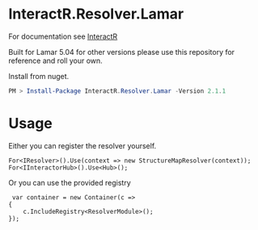 # InteractR.Resolver.Lamar
For documentation see [InteractR](https://github.com/madebykrol/InteractR)

Built for Lamar 5.04 for other versions please use this repository for reference and roll your own.

Install from nuget.
```PowerShell
PM > Install-Package InteractR.Resolver.Lamar -Version 2.1.1
```

# Usage 
Either you can register the resolver yourself.
```Csharp
For<IResolver>().Use(context => new StructureMapResolver(context));
For<IInteractorHub>().Use<Hub>();
```

Or you can use the provided registry
```Csharp
 var container = new Container(c =>
{
    c.IncludeRegistry<ResolverModule>();
});
```